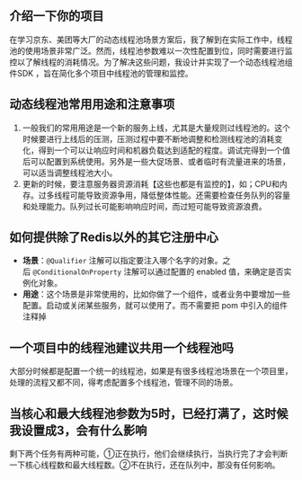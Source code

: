 
## 介绍一下你的项目

在学习京东、美团等大厂的动态线程池场景方案后，我了解到在实际工作中，线程池的使用场景非常广泛。然而，线程池参数难以一次性配置到位，同时需要进行监控以了解线程的消耗情况。为了解决这些问题，我设计并实现了一个动态线程池组件SDK ，旨在简化多个项目中线程池的管理和监控。

## 动态线程池常用用途和注意事项

1. 一般我们的常用用途是一个新的服务上线，尤其是大量规则过线程池的。这个时候要进行上线后的压测，压测过程中要不断地调整和检测线程池的消耗变化，得到一个可以让响应时间和机器负载达到适配的程度。调试完得到一个值后可以配置到系统使用。另外是一些大促场景、或者临时有流量进来的场景，可以适当调整线程池大小。 
2. 更新的时候，要注意服务器资源消耗【这些也都是有监控的】，如；CPU和内存。过多线程可能导致资源争用，降低整体性能。还需要检查任务队列的容量和处理能力。队列过长可能影响响应时间，而过短可能导致资源浪费。

## 如何提供除了Redis以外的其它注册中心


- **场景**：`@Qualifier` 注解可以指定要注入哪个名字的对象。之后 `@ConditionalOnProperty` 注解可以通过配置的 enabled 值，来确定是否实例化对象。
- **用途**：这个场景是非常使用的，比如你做了一个组件，或者业务中要增加一些配置。启动或关闭某些服务，就可以使用了。而不需要把 pom 中引入的组件注释掉

## 一个项目中的线程池建议共用一个线程池吗

大部分时候都是配置一个统一的线程池，如果是有很多线程池场景在一个项目里，处理的流程又都不同，得考虑配置多个线程池，管理不同的场景。

## 当核心和最大线程池参数为5时，已经打满了，这时候我设置成3，会有什么影响

剩下两个任务有两种可能，①正在执行，他们会继续执行，当执行完了才会判断一下核心线程数和最大线程数。②不在执行，还在队列中，那没有任何影响。